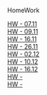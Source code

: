 HomeWork


[HW - 07.11](<https://St-ton.github.io/JavaScript/HomeWork/hw0711>)<br/>
[HW - 09.11](<https://St-ton.github.io/JavaScript/HomeWork/hw0911>)<br/>
[HW - 16.11](<https://St-ton.github.io/JavaScript/HomeWork/hw1611>)<br/>
[HW - 26.11](<https://St-ton.github.io/JavaScript/HomeWork/hw2611>)<br/>
[HW - 02.12](<https://St-ton.github.io/JavaScript/HomeWork/hw0212>)<br/>
[HW - 10.12](<https://St-ton.github.io/JavaScript/HomeWork/hw1012>)<br/>
[HW - 16.12](<https://St-ton.github.io/JavaScript/HomeWork/hw1612>)<br/>
[HW - ](<>)<br/>
[HW - ](<>)<br/>

